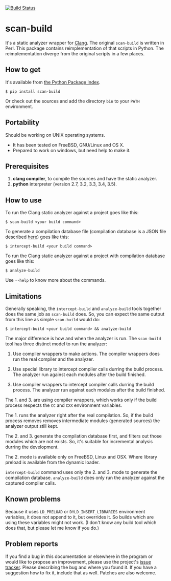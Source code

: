 [![Build Status](https://travis-ci.org/rizsotto/scan-build.svg?branch=master)](https://travis-ci.org/rizsotto/scan-build)

scan-build
==========

It's a static analyzer wrapper for [Clang][CLANG]. The original `scan-build`
is written in Perl. This package contains reimplementation of that scripts
in Python. The reimplementation diverge from the original scripts in a few
places.


How to get
----------

It's available from [the Python Package Index][PyPI].

    $ pip install scan-build

Or check out the sources and add the directory `bin` to your `PATH` environment.


Portability
-----------

Should be working on UNIX operating systems.

- It has been tested on FreeBSD, GNU/Linux and OS X.
- Prepared to work on windows, but need help to make it.


Prerequisites
-------------

1. **clang compiler**, to compile the sources and have the static analyzer.
2. **python** interpreter (version 2.7, 3.2, 3.3, 3.4, 3.5).


How to use
----------

To run the Clang static analyzer against a project goes like this:

    $ scan-build <your build command>

To generate a compilation database file (compilation database is a JSON
file described [here][JCDB]) goes like this: 

    $ intercept-build <your build command>

To run the Clang static analyzer against a project with compilation database
goes like this:

    $ analyze-build

Use `--help` to know more about the commands.


Limitations
-----------

Generally speaking, the `intercept-build` and `analyze-build` tools together
does the same job as `scan-build` does. So, you can expect the same output
from this line as simple `scan-build` would do:

    $ intercept-build <your build command> && analyze-build

The major difference is how and when the analyzer is run. The `scan-build`
tool has three distinct model to run the analyzer:

1.  Use compiler wrappers to make actions.
    The compiler wrappers does run the real compiler and the analyzer.

2.  Use special library to intercept compiler calls durring the build process.
    The analyzer run against each modules after the build finished.

3.  Use compiler wrappers to intercept compiler calls durring the build process.
    The analyzer run against each modules after the build finished.

The 1. and 3. are using compiler wrappers, which works only if the build
process respects the `CC` and `CXX` environment variables.

The 1. runs the analyzer right after the real compilation. So, if the build
process removes removes intermediate modules (generated sources) the analyzer
output still kept.

The 2. and 3. generate the compilation database first, and filters out those
modules which are not exists. So, it's suitable for incremental analysis durring
the development.

The 2. mode is available only on FreeBSD, Linux and OSX. Where library preload
is available from the dynamic loader.

`intercept-build` command uses only the 2. and 3. mode to generate the
compilation database. `analyze-build` does only run the analyzer against the
captured compiler calls.


Known problems
--------------

Because it uses `LD_PRELOAD` or `DYLD_INSERT_LIBRARIES` environment variables,
it does not append to it, but overrides it. So builds which are using these
variables might not work. (I don't know any build tool which does that, but
please let me know if you do.)


Problem reports
---------------

If you find a bug in this documentation or elsewhere in the program or would
like to propose an improvement, please use the project's [issue tracker][ISSUES].
Please describing the bug and where you found it. If you have a suggestion
how to fix it, include that as well. Patches are also welcome.

  [CLANG]: http://clang.llvm.org/
  [PyPI]: https://pypi.python.org/pypi/scan-build
  [JCDB]: http://clang.llvm.org/docs/JSONCompilationDatabase.html
  [ISSUES]: https://github.com/rizsotto/scan-build/issues
